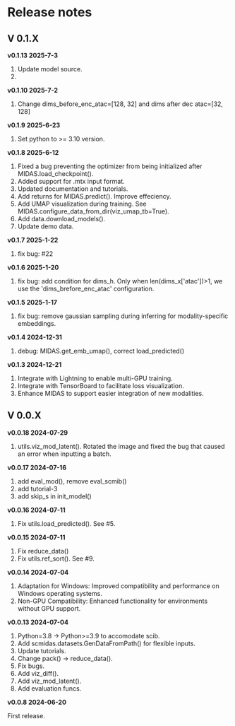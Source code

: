 # Release notes

## V 0.1.X

**v0.1.13 2025-7-3**
1. Update model source.
2. 

**v0.1.10 2025-7-2**
1. Change dims_before_enc_atac=[128, 32] and dims after dec atac=[32, 128]
   
**v0.1.9 2025-6-23**
1. Set python to >= 3.10 version.

**v0.1.8 2025-6-12**
1. Fixed a bug preventing the optimizer from being initialized after MIDAS.load_checkpoint().
2. Added support for .mtx input format.
3. Updated documentation and tutorials.
4. Add returns for MIDAS.predict(). Improve effeciency.
5. Add UMAP visualization during training. See MIDAS.configure_data_from_dir(viz_umap_tb=True).
6. Add data.download_models().
7. Update demo data.


**v0.1.7 2025-1-22**

1. fix bug: #22

**v0.1.6 2025-1-20**

1. fix bug: add condition for dims_h. Only when len(dims_x['atac'])>1, we use the 'dims_brefore_enc_atac' configuration.

**v0.1.5 2025-1-17**

1. fix bug: remove gaussian sampling during inferring for modality-specific embeddings.

**v0.1.4 2024-12-31**

1. debug: MIDAS.get_emb_umap(), correct load_predicted()

**v0.1.3 2024-12-21**

1. Integrate with Lightning to enable multi-GPU training.
2. Integrate with TensorBoard to facilitate loss visualization.
3. Enhance MIDAS to support easier integration of new modalities.

## V 0.0.X

**v0.0.18 2024-07-29**

1. utils.viz_mod_latent(). Rotated the image and fixed the bug that caused an error when inputting a batch.

**v0.0.17  2024-07-16**

1. add eval_mod(), remove eval_scmib()
2. add tutorial-3
3. add skip_s in init_model()

**v0.0.16  2024-07-11**

1. Fix utils.load_predicted(). See #5.

**v0.0.15  2024-07-11**

1. Fix reduce_data()
2. Fix utils.ref_sort(). See #9.

**v0.0.14  2024-07-04**

1. Adaptation for Windows: Improved compatibility and performance on Windows operating systems.
2. Non-GPU Compatibility: Enhanced functionality for environments without GPU support.

**v0.0.13  2024-07-04**

1. Python=3.8 -> Python>=3.9 to accomodate scib.
2. Add scmidas.datasets.GenDataFromPath() for flexible inputs.
3. Update tutorials.
4. Change pack() -> reduce_data().
5. Fix bugs.
6. Add viz_diff().
7. Add viz_mod_latent().
8. Add evaluation funcs.

**v0.0.8  2024-06-20**

First release.
